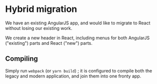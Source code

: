# Hybrid migration

We have an existing AngularJS app, and would like to migrate to React without losing our existing work.

We create a new header in React, including menus for both AngularJS ("existing") parts and React ("new") parts.

## Compiling

Simply run `webpack` (or `yarn build`) ; it is configured to compile both the legacy and modern application, and join them into one fronty app.
